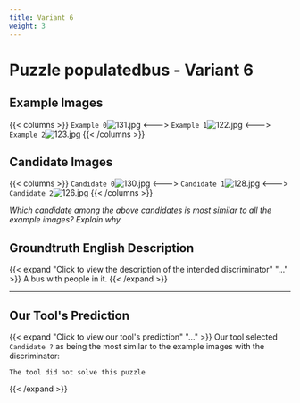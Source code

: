 ```yaml
---
title: Variant 6
weight: 3
---
```


# Puzzle populatedbus - Variant 6

## Example Images
{{< columns >}}
`Example 0`![131.jpg](/natscene_data/images/131.jpg)
<--->
`Example 1`![122.jpg](/natscene_data/images/122.jpg)
<--->
`Example 2`![123.jpg](/natscene_data/images/123.jpg)
{{< /columns >}}

## Candidate Images
{{< columns >}}
`Candidate 0`![130.jpg](/natscene_data/images/130.jpg)
<--->
`Candidate 1`![128.jpg](/natscene_data/images/128.jpg)
<--->
`Candidate 2`![126.jpg](/natscene_data/images/126.jpg)
{{< /columns >}}

*Which candidate among the above candidates is most similar to all the example images? Explain why.*

## Groundtruth English Description

{{< expand "Click to view the description of the intended discriminator" "..." >}}
A bus with people in it.
{{< /expand >}}

---



## Our Tool's Prediction

{{< expand "Click to view our tool's prediction" "..." >}}
Our tool selected `Candidate ?` as being the most similar to the example images with the discriminator:
```plaintext
The tool did not solve this puzzle
```
{{< /expand >}}
